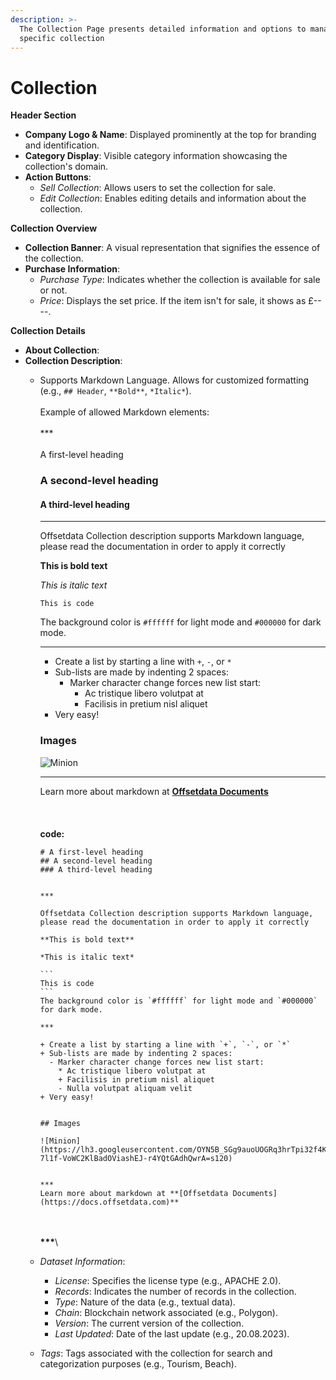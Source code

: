 ```yaml
---
description: >-
  The Collection Page presents detailed information and options to manage a
  specific collection
---
```


# Collection

**Header Section**

* **Company Logo & Name**: Displayed prominently at the top for branding and identification.
* **Category Display**: Visible category information showcasing the collection's domain.
* **Action Buttons**:
  * _Sell Collection_: Allows users to set the collection for sale.
  * _Edit Collection_: Enables editing details and information about the collection.

**Collection Overview**

* **Collection Banner**: A visual representation that signifies the essence of the collection.
* **Purchase Information**:
  * _Purchase Type_: Indicates whether the collection is available for sale or not.
  * _Price_: Displays the set price. If the item isn't for sale, it shows as £-- --.

**Collection Details**

* **About Collection**:
* **Collection Description**:
  *   Supports Markdown Language. Allows for customized formatting (e.g., `## Header`, `**Bold**`, `*Italic*`).\
      \
      Example of allowed Markdown elements: \
      \
      \*\*\*\
      \
      A first-level heading

      ### A second-level heading

      #### A third-level heading

      ***

      Offsetdata Collection description supports Markdown language, please read the documentation in order to apply it correctly

      **This is bold text**

      _This is italic text_

      ```
      This is code
      ```

      The background color is `#ffffff` for light mode and `#000000` for dark mode.

      ***

      * Create a list by starting a line with `+`, `-`, or `*`
      * Sub-lists are made by indenting 2 spaces:
        * Marker character change forces new list start:
          * Ac tristique libero volutpat at
          * Facilisis in pretium nisl aliquet
      * Very easy!

      ### Images

      ![Minion](https://lh3.googleusercontent.com/OYN5B\_SGg9auoUOGRq3hrTpi32f4KQ9DrQE\_XMenjT8WvWEfdc76M-7l1f-VoWC2KlBadOViashEJ-r4YQtGAdhQwrA=s120)

      ***

      Learn more about markdown at [**Offsetdata Documents**](https://docs.offsetdata.com)\
      \
      \
      \
      **code:**&#x20;

      ````
      # A first-level heading
      ## A second-level heading
      ### A third-level heading


      ***

      Offsetdata Collection description supports Markdown language, please read the documentation in order to apply it correctly

      **This is bold text**

      *This is italic text*

      ```
      This is code
      ```
      The background color is `#ffffff` for light mode and `#000000` for dark mode.

      ***

      + Create a list by starting a line with `+`, `-`, or `*`
      + Sub-lists are made by indenting 2 spaces:
        - Marker character change forces new list start:
          * Ac tristique libero volutpat at
          + Facilisis in pretium nisl aliquet
          - Nulla volutpat aliquam velit
      + Very easy!


      ## Images

      ![Minion](https://lh3.googleusercontent.com/OYN5B_SGg9auoUOGRq3hrTpi32f4KQ9DrQE_XMenjT8WvWEfdc76M-7l1f-VoWC2KlBadOViashEJ-r4YQtGAdhQwrA=s120)


      ***
      Learn more about markdown at **[Offsetdata Documents](https://docs.offsetdata.com)**

      ````

      \
      \
      **\*\*\***\

  * _Dataset Information_:
    * _License_: Specifies the license type (e.g., APACHE 2.0).
    * _Records_: Indicates the number of records in the collection.
    * _Type_: Nature of the data (e.g., textual data).
    * _Chain_: Blockchain network associated (e.g., Polygon).
    * _Version_: The current version of the collection.
    * _Last Updated_: Date of the last update (e.g., 20.08.2023).
  * _Tags_: Tags associated with the collection for search and categorization purposes (e.g., Tourism, Beach).
